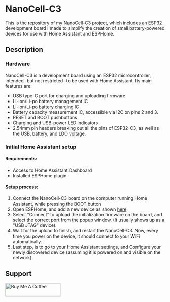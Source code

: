 # NanoCell-C3
This is the repository of my NanoCell-C3 project, which includes an ESP32 development board I made to simplify the creation of small battery-powered devices for use with Home Assistant and ESPHome.

## Description
### Hardware
NanoCell-C3 is a development board using an ESP32 microcontroller, intended -but not restricted- to be used with Home Assistant. Its main features are:
* USB type-C port for charging and uploading firmware
* Li-ion/Li-po battery management IC
* Li-ion/Li-po battery charging IC
* Battery capacity measurement IC, accessible via I2C on pins 2 and 3.
* RESET and BOOT pushbuttons
* Charging and USB-power LED indicators
* 2.54mm pin headers breaking out all the pins of ESP32-C3, as well as the USB, battery, and LDO voltage.

### Initial Home Assistant setup
#### Requirements:
* Access to Home Assistant Dashboard
* Installed ESPHome plugin

#### Setup process:
1. Connect the NanoCell-C3 board on the computer running Home Assistant, while pressing the BOOT button
2. Open ESPHome, and add a new device as shown [here](https://esphome.io/guides/getting_started_hassio#dashboard-interface)
3. Select "Connect" to upload the initialization firmware on the board, and select the correct port from the popup window. (It usually shows up as a "USB JTAG" device).
4. Wait for the upload to finish, and restart the NanoCell-C3. Now, every time you power on the device, it should connect to your WiFi automatically.
5. Last step, is to go to your Home Assistant settings, and Configure your newly discovered device (assuming it is powered on and visible on the network).

## Support

<a href="https://www.buymeacoffee.com/frapais" target="_blank"><img src="https://www.buymeacoffee.com/assets/img/custom_images/purple_img.png" alt="Buy Me A Coffee" style="height: 41px !important;width: 174px !important;box-shadow: 0px 3px 2px 0px rgba(190, 190, 190, 0.5) !important;-webkit-box-shadow: 0px 3px 2px 0px rgba(190, 190, 190, 0.5) !important;" ></a>

